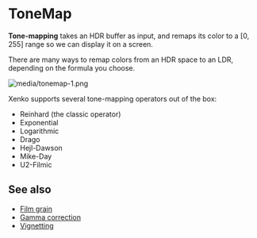 # ToneMap

**Tone-mapping** takes an HDR buffer as input, and remaps its color to a [0, 255] range so we can display it on a screen.

There are many ways to remap colors from an HDR space to an LDR, depending on the formula you choose.

![media/tonemap-1.png](media/tonemap-1.png) 

Xenko supports several tone-mapping operators out of the box:

- Reinhard (the classic operator)
- Exponential
- Logarithmic
- Drago
- Hejl-Dawson
- Mike-Day
- U2-Filmic

## See also

* [Film grain](film-grain.md)
* [Gamma correction](gamma-correction.md)
* [Vignetting](vignetting.md)